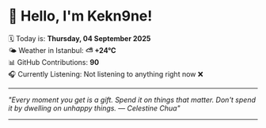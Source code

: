 # 👋 Hello, I'm Kekn9ne!

🗓️ Today is: **Thursday, 04 September 2025**  
🌤️ Weather in Istanbul: **⛅️  +24°C**  
📊 GitHub Contributions: **90**  
🎧 Currently Listening: Not listening to anything right now ❌

---

_"Every moment you get is a gift. Spend it on things that matter. Don't spend it by dwelling on unhappy things. — *Celestine Chua*"_

---
